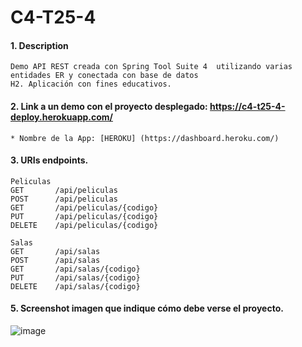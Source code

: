 # C4-T25-4

#### 1. Description
```
Demo API REST creada con Spring Tool Suite 4  utilizando varias entidades ER y conectada con base de datos 
H2. Aplicación con fines educativos.
```

#### 2. Link a un demo con el proyecto desplegado: https://c4-t25-4-deploy.herokuapp.com/

```
* Nombre de la App: [HEROKU] (https://dashboard.heroku.com/)
```
#### 3. URIs endpoints.
```
Peliculas
GET       /api/peliculas
POST      /api/peliculas
GET       /api/peliculas/{codigo}
PUT       /api/peliculas/{codigo}
DELETE    /api/peliculas/{codigo}

Salas
GET       /api/salas
POST      /api/salas
GET       /api/salas/{codigo}
PUT       /api/salas/{codigo}
DELETE    /api/salas/{codigo}
```

#### 5. Screenshot imagen que indique cómo debe verse el proyecto.
![image](https://user-images.githubusercontent.com/71872999/185089690-f9b04461-ae23-48e3-b477-79f0239023a2.png)
